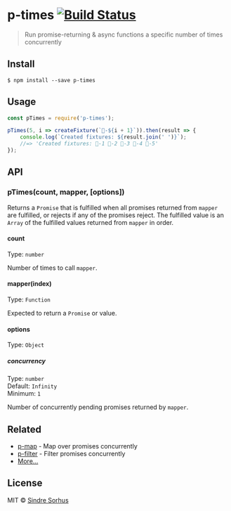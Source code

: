 # p-times [![Build Status](https://travis-ci.org/sindresorhus/p-times.svg?branch=master)](https://travis-ci.org/sindresorhus/p-times)

> Run promise-returning & async functions a specific number of times concurrently


## Install

```
$ npm install --save p-times
```


## Usage

```js
const pTimes = require('p-times');

pTimes(5, i => createFixture(`🦄-${i + 1}`)).then(result => {
	console.log(`Created fixtures: ${result.join(' ')}`);
	//=> 'Created fixtures: 🦄-1 🦄-2 🦄-3 🦄-4 🦄-5'
});
```


## API

### pTimes(count, mapper, [options])

Returns a `Promise` that is fulfilled when all promises returned from `mapper` are fulfilled, or rejects if any of the promises reject. The fulfilled value is an `Array` of the fulfilled values returned from `mapper` in order.

#### count

Type: `number`

Number of times to call `mapper`.

#### mapper(index)

Type: `Function`

Expected to return a `Promise` or value.

#### options

Type: `Object`

##### concurrency

Type: `number`<br>
Default: `Infinity`<br>
Minimum: `1`

Number of concurrently pending promises returned by `mapper`.


## Related

- [p-map](https://github.com/sindresorhus/p-map) - Map over promises concurrently
- [p-filter](https://github.com/sindresorhus/p-filter) - Filter promises concurrently
- [More…](https://github.com/sindresorhus/promise-fun)


## License

MIT © [Sindre Sorhus](https://sindresorhus.com)
